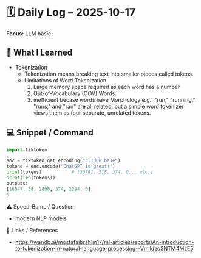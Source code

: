 # 🗓️ Daily Log – 2025-10-17

**Focus:** LLM basic

## 🧠 What I Learned
- Tokenization
    - Tokenization means breaking text into smaller pieces called tokens.
    - Limitations of Word Tokenization
      1. Large memory space required as each word has a number
      2. Out-of-Vocabulary (OOV) Words
      3. inefficient becase words have Morphology
        e.g.: "run," "running," "runs," and "ran" are all related, but a simple word tokenizer views them as four separate, unrelated tokens. 

## 💻 Snippet / Command
```py
import tiktoken

enc = tiktoken.get_encoding("cl100k_base")
tokens = enc.encode("ChatGPT is great!")
print(tokens)           # [36781, 318, 374, 0... etc.]
print(len(tokens))
outputs:  
[16047, 38, 2898, 374, 2294, 0]
6
```

⚠️ Speed-Bump / Question
- modern NLP models

🔗 Links / References
- https://wandb.ai/mostafaibrahim17/ml-articles/reports/An-introduction-to-tokenization-in-natural-language-processing--Vmlldzo3NTM4MzE5
	
